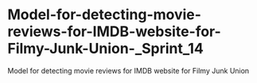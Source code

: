 # Model-for-detecting-movie-reviews-for-IMDB-website-for-Filmy-Junk-Union-_Sprint_14
Model for detecting movie reviews for IMDB website for Filmy Junk Union 
